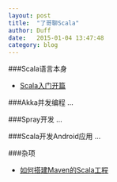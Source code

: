 ```yaml
---
layout: post
title:  "了哥聊Scala"
author: Duff
date:   2015-01-04 13:47:48
category: blog
---
```


###Scala语言本身
- [Scala入门开篇](http://duffqiu.github.io/blog/2015/01/13/howtostartprogrammingwithscala/)

###Akka并发编程
...

###Spray开发
...

###Scala开发Android应用
...

###杂项
- [如何搭建Maven的Scala工程](http://duffqiu.github.io/blog/2014/04/06/chuang-jian-ji-yu-mavende-javahe-scalagong-cheng/)
